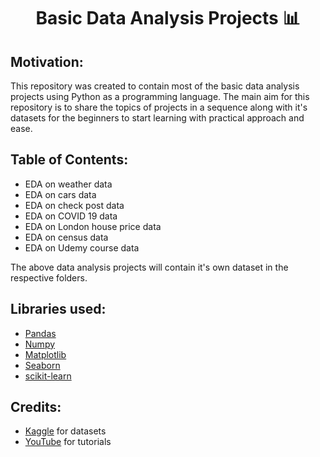 
<h1 align="center">Basic Data Analysis Projects 📊 </h1>

## Motivation:
This repository was created to contain most of the basic data analysis projects using Python as a programming language. The main aim for this repository is to share the topics of projects in a sequence along with it's datasets for the beginners to start learning with practical approach and ease.

## Table of Contents:
- EDA on weather data
- EDA on cars data
- EDA on check post data
- EDA on COVID 19 data
- EDA on London house price data
- EDA on census data
- EDA on Udemy course data

The above data analysis projects will contain it's own dataset in the respective folders.

## Libraries used:
- <a href="https://pandas.pydata.org/">Pandas</a>
- <a href="https://numpy.org/">Numpy</a>
- <a href="https://matplotlib.org/">Matplotlib</a>
- <a href="https://seaborn.pydata.org/">Seaborn</a>
- <a href="https://scikit-learn.org/stable/">scikit-learn</a>

## Credits:

- <a href="https://www.kaggle.com/">Kaggle</a> for datasets 
- <a href="https://www.youtube.com/">YouTube</a> for tutorials
